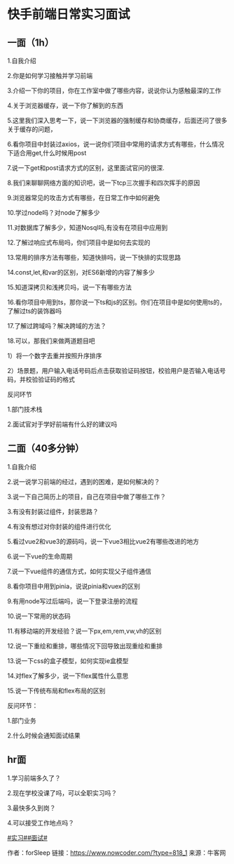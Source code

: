 # 快手前端日常实习面试

## 一面（1h）

1.自我介绍

2.你是如何学习接触并学习前端

3.介绍一下你的项目，你在工作室中做了哪些内容，说说你认为感触最深的工作

4.关于浏览器缓存，说一下你了解到的东西

5.这里我们深入思考一下，说一下浏览器的强制缓存和协商缓存，后面还问了很多关于缓存的问题，

6.看你项目中封装过axios，说一说你们项目中常用的请求方式有哪些，什么情况下适合用get,什么时候用post

7.说一下get和post请求方式的区别，这里面试官问的很深.

8.我们来聊聊网络方面的知识吧，说一下tcp三次握手和四次挥手的原因

9.浏览器常见的攻击方式有哪些，在日常工作中如何避免

10.学过node吗？对node了解多少

11.对数据库了解多少，知道Nosql吗,有没有在项目中应用到

12.了解过响应式布局吗，你们项目中是如何去实现的

13.常用的排序方法有哪些，知道快排吗，说一下快排的实现思路

14.const,let,和var的区别，对ES6新增的内容了解多少

15.知道深拷贝和浅拷贝吗，说一下有哪些方法

16.看你项目中用到ts，那你说一下ts和js的区别。你们在项目中是如何使用ts的，了解过ts的装饰器吗

17.了解过跨域吗？解决跨域的方法？

18.可以，那我们来做两道题目吧

1）将一个数字去重并按照升序排序

2）场景题，用户输入电话号码后点击获取验证码按钮，校验用户是否输入电话号码，并校验验证码的格式

反问环节

1.部门技术栈

2.面试官对于学好前端有什么好的建议吗

## 二面（40多分钟）

1.自我介绍

2.说一说学习前端的经过，遇到的困难，是如何解决的？

3.说一下自己简历上的项目，自己在项目中做了哪些工作？

3.有没有封装过组件，封装思路？

4.有没有想过对你封装的组件进行优化

5.看过vue2和vue3的源码吗，说一下vue3相比vue2有哪些改进的地方

6.说一下vue的生命周期

7.说一下vue组件的通信方式，如何实现父子组件通信

8.看你项目中用到pinia，说说pinia和vuex的区别

9.有用node写过后端吗，说一下登录注册的流程

10.说一下常用的状态码

11.有移动端的开发经验？说一下px,em,rem,vw,vh的区别

12.说一下重绘和重排，哪些情况下回导致出现重绘和重排

13.说一下css的盒子模型，如何实现ie盒模型

14.对flex了解多少，说一下flex属性什么意思

15.说一下传统布局和flex布局的区别

反问环节：

1.部门业务

2.什么时候会通知面试结果

## hr面

1.学习前端多久了？

2.现在学校没课了吗，可以全职实习吗？

3.最快多久到岗？

4.可以接受工作地点吗？

[#实习#]()[#面试#]()



作者：forSleep
链接：https://www.nowcoder.com/?type=818_1
来源：牛客网